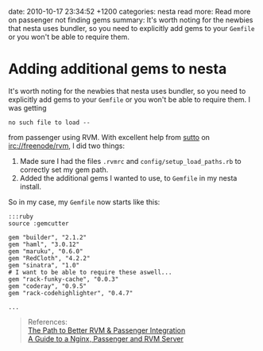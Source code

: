 date: 2010-10-17 23:34:52 +1200
categories: nesta
read more: Read more on passenger not finding gems
summary: It's worth noting for the newbies that nesta uses bundler, so you need to explicitly add gems to your `Gemfile` or you won't be able to require them.

# Adding additional gems to nesta

It's worth noting for the newbies that nesta uses bundler, so you need to explicitly add gems to your `Gemfile` or you won't be able to require them. I was getting

	no such file to load --
	
from passenger using RVM. With excellent help from [sutto](http://blog.ninjahideout.com/about-me) on <irc://freenode/rvm>, I did two things:

1. Made sure I had the files `.rvmrc` and `config/setup_load_paths.rb` to correctly set my gem path.
2. Added the additional gems I wanted to use, to `Gemfile` in my nesta install.

So in my case, my `Gemfile` now starts like this:

	:::ruby
	source :gemcutter

	gem "builder", "2.1.2"
	gem "haml", "3.0.12"
	gem "maruku", "0.6.0"
	gem "RedCloth", "4.2.2"
	gem "sinatra", "1.0"
	# I want to be able to require these aswell...
	gem "rack-funky-cache", "0.0.3"
	gem "coderay", "0.9.5"
	gem "rack-codehighlighter", "0.4.7"
	
	...
	


> References:  
> [The Path to Better RVM & Passenger Integration](http://blog.ninjahideout.com/posts/the-path-to-better-rvm-and-passenger-integration)  
> [A Guide to a Nginx, Passenger and RVM Server](http://blog.ninjahideout.com/posts/a-guide-to-a-nginx-passenger-and-rvm-server)